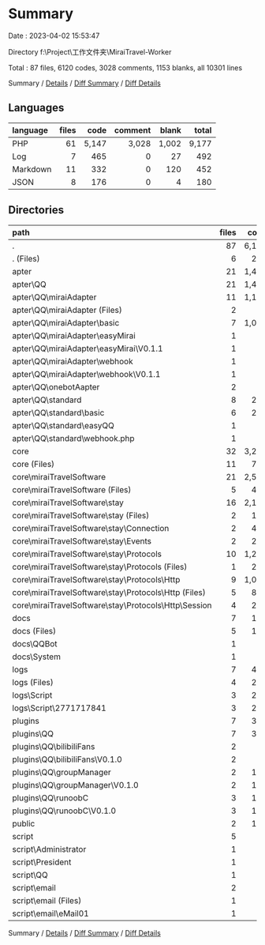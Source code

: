 # Summary

Date : 2023-04-02 15:53:47

Directory f:\\Project\\工作文件夹\\MiraiTravel-Worker

Total : 87 files,  6120 codes, 3028 comments, 1153 blanks, all 10301 lines

Summary / [Details](details.md) / [Diff Summary](diff.md) / [Diff Details](diff-details.md)

## Languages
| language | files | code | comment | blank | total |
| :--- | ---: | ---: | ---: | ---: | ---: |
| PHP | 61 | 5,147 | 3,028 | 1,002 | 9,177 |
| Log | 7 | 465 | 0 | 27 | 492 |
| Markdown | 11 | 332 | 0 | 120 | 452 |
| JSON | 8 | 176 | 0 | 4 | 180 |

## Directories
| path | files | code | comment | blank | total |
| :--- | ---: | ---: | ---: | ---: | ---: |
| . | 87 | 6,120 | 3,028 | 1,153 | 10,301 |
| . (Files) | 6 | 298 | 4 | 60 | 362 |
| apter | 21 | 1,429 | 1,074 | 340 | 2,843 |
| apter\\QQ | 21 | 1,429 | 1,074 | 340 | 2,843 |
| apter\\QQ\\miraiAdapter | 11 | 1,140 | 621 | 210 | 1,971 |
| apter\\QQ\\miraiAdapter (Files) | 2 | 7 | 0 | 5 | 12 |
| apter\\QQ\\miraiAdapter\\basic | 7 | 1,051 | 591 | 194 | 1,836 |
| apter\\QQ\\miraiAdapter\\easyMirai | 1 | 34 | 11 | 5 | 50 |
| apter\\QQ\\miraiAdapter\\easyMirai\\V0.1.1 | 1 | 34 | 11 | 5 | 50 |
| apter\\QQ\\miraiAdapter\\webhook | 1 | 48 | 19 | 6 | 73 |
| apter\\QQ\\miraiAdapter\\webhook\\V0.1.1 | 1 | 48 | 19 | 6 | 73 |
| apter\\QQ\\onebotAapter | 2 | 0 | 0 | 2 | 2 |
| apter\\QQ\\standard | 8 | 289 | 453 | 128 | 870 |
| apter\\QQ\\standard\\basic | 6 | 212 | 431 | 112 | 755 |
| apter\\QQ\\standard\\easyQQ | 1 | 42 | 11 | 8 | 61 |
| apter\\QQ\\standard\\webhook.php | 1 | 35 | 11 | 8 | 54 |
| core | 32 | 3,285 | 1,878 | 575 | 5,738 |
| core (Files) | 11 | 744 | 165 | 134 | 1,043 |
| core\\miraiTravelSoftware | 21 | 2,541 | 1,713 | 441 | 4,695 |
| core\\miraiTravelSoftware (Files) | 5 | 422 | 22 | 62 | 506 |
| core\\miraiTravelSoftware\\stay | 16 | 2,119 | 1,691 | 379 | 4,189 |
| core\\miraiTravelSoftware\\stay (Files) | 2 | 117 | 0 | 19 | 136 |
| core\\miraiTravelSoftware\\stay\\Connection | 2 | 474 | 497 | 99 | 1,070 |
| core\\miraiTravelSoftware\\stay\\Events | 2 | 233 | 186 | 46 | 465 |
| core\\miraiTravelSoftware\\stay\\Protocols | 10 | 1,295 | 1,008 | 215 | 2,518 |
| core\\miraiTravelSoftware\\stay\\Protocols (Files) | 1 | 210 | 89 | 25 | 324 |
| core\\miraiTravelSoftware\\stay\\Protocols\\Http | 9 | 1,085 | 919 | 190 | 2,194 |
| core\\miraiTravelSoftware\\stay\\Protocols\\Http (Files) | 5 | 875 | 680 | 138 | 1,693 |
| core\\miraiTravelSoftware\\stay\\Protocols\\Http\\Session | 4 | 210 | 239 | 52 | 501 |
| docs | 7 | 176 | 0 | 64 | 240 |
| docs (Files) | 5 | 126 | 0 | 44 | 170 |
| docs\\QQBot | 1 | 47 | 0 | 15 | 62 |
| docs\\System | 1 | 3 | 0 | 5 | 8 |
| logs | 7 | 465 | 0 | 27 | 492 |
| logs (Files) | 4 | 208 | 0 | 1 | 209 |
| logs\\Script | 3 | 257 | 0 | 26 | 283 |
| logs\\Script\\2771717841 | 3 | 257 | 0 | 26 | 283 |
| plugins | 7 | 316 | 3 | 45 | 364 |
| plugins\\QQ | 7 | 316 | 3 | 45 | 364 |
| plugins\\QQ\\bilibiliFans | 2 | 66 | 0 | 12 | 78 |
| plugins\\QQ\\bilibiliFans\\V0.1.0 | 2 | 66 | 0 | 12 | 78 |
| plugins\\QQ\\groupManager | 2 | 110 | 3 | 15 | 128 |
| plugins\\QQ\\groupManager\\V0.1.0 | 2 | 110 | 3 | 15 | 128 |
| plugins\\QQ\\runoobC | 3 | 140 | 0 | 18 | 158 |
| plugins\\QQ\\runoobC\\V0.1.0 | 3 | 140 | 0 | 18 | 158 |
| public | 2 | 100 | 10 | 20 | 130 |
| script | 5 | 51 | 59 | 22 | 132 |
| script\\Administrator | 1 | 0 | 0 | 1 | 1 |
| script\\President | 1 | 13 | 10 | 6 | 29 |
| script\\QQ | 1 | 38 | 49 | 13 | 100 |
| script\\email | 2 | 0 | 0 | 2 | 2 |
| script\\email (Files) | 1 | 0 | 0 | 1 | 1 |
| script\\email\\eMail01 | 1 | 0 | 0 | 1 | 1 |

Summary / [Details](details.md) / [Diff Summary](diff.md) / [Diff Details](diff-details.md)